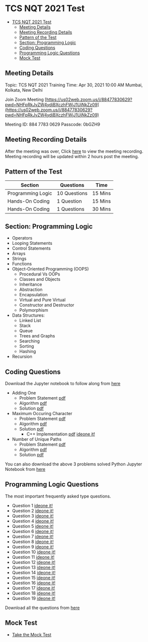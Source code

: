 # TCS NQT 2021 Test
- [TCS NQT 2021 Test](#tcs-nqt-2021-test)
  - [Meeting Details](#meeting-details)
  - [Meeting Recording Details](#meeting-recording-details)
  - [Pattern of the Test](#pattern-of-the-test)
  - [Section: Programming Logic](#section-programming-logic)
  - [Coding Questions](#coding-questions)
  - [Programming Logic Questions](#programming-logic-questions)
  - [Mock Test](#mock-test)

## Meeting Details


Topic: TCS NQT 2021 Training
Time: Apr 30, 2021 10:00 AM Mumbai, Kolkata, New Delhi

Join Zoom Meeting
[https://us02web.zoom.us/j/88477830629?pwd=NHFpRkJvZW4ydjBXczhFWjJ1UjNkZz09](https://us02web.zoom.us/j/88477830629?pwd=NHFpRkJvZW4ydjBXczhFWjJ1UjNkZz09)

Meeting ID: 884 7783 0629
Passcode: 0bGZH9


## Meeting Recording Details

After the meeting was over, Click [here](https://us02web.zoom.us/rec/share/u9kM7uKWrv2mqdMfAWwetDiariG0VWfgXYcQv-Y2Owby-z3gHhIBwVRNT0s1WOzG.jmO2tYxv76-Fb7Lt?startTime=1619758094000) to view the meeting recording. Meeting recording will be updated within 2 hours post the meeting.

## Pattern of the Test

| Section           | Questions    | Time    |
|-------------------|--------------|---------|
| Programming Logic | 10 Questions | 15 Mins |
| Hands-On Coding   | 1 Question   | 15 Mins |
| Hands-On Coding   | 1 Questions  | 30 Mins |

## Section: Programming Logic

- Operators
- Looping Statements
- Control Statements
- Arrays
- Strings
- Functions
- Object-Oriented Programming (OOPS)
  - Procedural Vs OOPs
  - Classes and Objects
  - Inheritance
  - Abstraction
  - Encapsulation
  - Virtual and Pure Virtual
  - Constructor and Destructor
  - Polymorphism
- Data Structures:
  - Linked List
  - Stack
  - Queue
  - Trees and Graphs
  - Searching
  - Sorting
  - Hashing
- Recursion

## Coding Questions

Download the Jupyter notebook to follow along from [here](https://github.com/g-sathish/tcs-nqt-2021/raw/main/tcs.ipynb)

- Adding One
  - Problem Statement [pdf](https://github.com/g-sathish/tcs-nqt-2021/blob/main/1-problem-statement.pdf)
  - Algorithm [pdf](https://github.com/g-sathish/tcs-nqt-2021/blob/main/1-algorithm.pdf)
  - Solution [pdf](https://github.com/g-sathish/tcs-nqt-2021/blob/main/1-solution.pdf)
- Maximum Occuring Character
  - Problem Statement [pdf](https://github.com/g-sathish/tcs-nqt-2021/blob/main/2-problem-statement.pdf)
  - Algorithm [pdf](https://github.com/g-sathish/tcs-nqt-2021/blob/main/2-algorithm.pdf)
  - Solution [pdf](https://github.com/g-sathish/tcs-nqt-2021/blob/main/2-solution.pdf)
    - C++ Implementation [pdf](https://github.com/g-sathish/tcs-nqt-2021/blob/main/2-solution-cpp.pdf) [ideone it!](https://ideone.com/gPYl76)
- Number of Unique Paths
  - Problem Statement [pdf](https://github.com/g-sathish/tcs-nqt-2021/blob/main/3-problem-statement.pdf)
  - Algorithm [pdf](https://github.com/g-sathish/tcs-nqt-2021/blob/main/3-algorithm.pdf)
  - Solution [pdf]()

You can also download the above 3 problems solved Python Jupyter Notebook from [here](https://github.com/g-sathish/tcs-nqt-2021/blob/main/tcs-solved.ipynb)

## Programming Logic Questions

The most important frequently asked type questions.

- Question 1 [ideone it!](https://ideone.com/BpowBP)
- Question 2 [ideone it!](https://ideone.com/bgjkgj)
- Question 3 [ideone it!](https://ideone.com/akgfAD)
- Question 4 [ideone it!](https://ideone.com/m3VyGr)
- Question 5 [ideone it!](https://ideone.com/jI5Lsg)
- Question 6 [ideone it!](https://ideone.com/UpAj0d)
- Question 7 [ideone it!](https://ideone.com/M9wdsu)
- Question 8 [ideone it!](https://ideone.com/QgqwoJ)
- Question 9 [ideone it!](https://ideone.com/BFRLVD)
- Question 10 [ideone it!](https://ideone.com/uA1TjP)
- Question 11 [ideone it!](https://ideone.com/kigat2)
- Question 12 [ideone it!](https://ideone.com/fCjiE5)
- Question 13 [ideone it!](https://ideone.com/8zGw6y)
- Question 14 [ideone it!](https://ideone.com/IjPLz7)
- Question 15 [ideone it!](https://ideone.com/jeaOIq)
- Question 16 [ideone it!](https://ideone.com/9uPpnf)
- Question 17 [ideone it!](https://ideone.com/woEPD9)
- Question 18 [ideone it!](https://ideone.com/9RHcpC)
- Question 19 [ideone it!](https://ideone.com/B0lUez)

Download all the questions from [here](https://github.com/g-sathish/tcs-nqt-2021/blob/main/mcqs.pdf)

## Mock Test

- [Take the Mock Test](https://hr.gs/rvscas-tcs-nqt-2021)

<script src="https://utteranc.es/client.js"
        repo="https://github.com/g-sathish/tcs-nqt-2021"
        issue-term="pathname"
        theme="github-light"
        crossorigin="anonymous"
        async>
</script>
